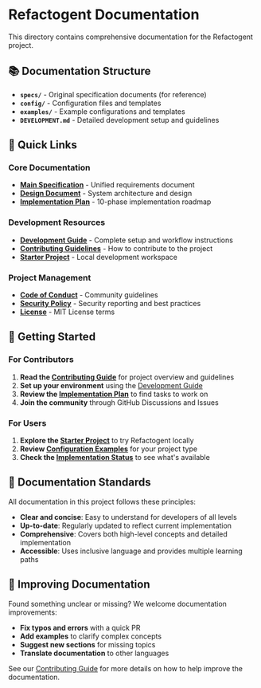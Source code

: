 # Refactogent Documentation

This directory contains comprehensive documentation for the Refactogent project.

## 📚 Documentation Structure

- **`specs/`** - Original specification documents (for reference)
- **`config/`** - Configuration files and templates
- **`examples/`** - Example configurations and templates
- **`DEVELOPMENT.md`** - Detailed development setup and guidelines

## 🚀 Quick Links

### Core Documentation
- **[Main Specification](../.kiro/specs/refactogent-unified/requirements.md)** - Unified requirements document
- **[Design Document](../.kiro/specs/refactogent-unified/design.md)** - System architecture and design
- **[Implementation Plan](../.kiro/specs/refactogent-unified/tasks.md)** - 10-phase implementation roadmap

### Development Resources
- **[Development Guide](DEVELOPMENT.md)** - Complete setup and workflow instructions
- **[Contributing Guidelines](../CONTRIBUTING.md)** - How to contribute to the project
- **[Starter Project](../refactogent-starter/)** - Local development workspace

### Project Management
- **[Code of Conduct](../CODE_OF_CONDUCT.md)** - Community guidelines
- **[Security Policy](../SECURITY.md)** - Security reporting and best practices
- **[License](../LICENSE)** - MIT License terms

## 🎯 Getting Started

### For Contributors
1. **Read the [Contributing Guide](../CONTRIBUTING.md)** for project overview and guidelines
2. **Set up your environment** using the [Development Guide](DEVELOPMENT.md)
3. **Review the [Implementation Plan](../.kiro/specs/refactogent-unified/tasks.md)** to find tasks to work on
4. **Join the community** through GitHub Discussions and Issues

### For Users
1. **Explore the [Starter Project](../refactogent-starter/)** to try Refactogent locally
2. **Review [Configuration Examples](config/)** for your project type
3. **Check the [Implementation Status](../.kiro/specs/refactogent-unified/tasks.md)** to see what's available

## 📖 Documentation Standards

All documentation in this project follows these principles:
- **Clear and concise**: Easy to understand for developers of all levels
- **Up-to-date**: Regularly updated to reflect current implementation
- **Comprehensive**: Covers both high-level concepts and detailed implementation
- **Accessible**: Uses inclusive language and provides multiple learning paths

## 🤝 Improving Documentation

Found something unclear or missing? We welcome documentation improvements:
- **Fix typos and errors** with a quick PR
- **Add examples** to clarify complex concepts
- **Suggest new sections** for missing topics
- **Translate documentation** to other languages

See our [Contributing Guide](../CONTRIBUTING.md) for more details on how to help improve the documentation.